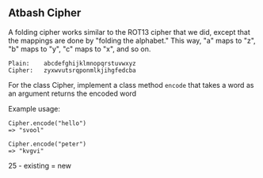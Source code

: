 ## Atbash Cipher

A folding cipher works similar to the ROT13 cipher that we did, except that the mappings are done by "folding the alphabet." This way, "a" maps to "z", "b" maps to "y", "c" maps to "x", and so on.

```
Plain:    abcdefghijklmnopqrstuvwxyz
Cipher:   zyxwvutsrqponmlkjihgfedcba
```

For the class Cipher, implement a class method `encode` that takes a word as an argument returns the encoded word

Example usage:

```
Cipher.encode("hello")
=> "svool"

Cipher.encode("peter")
=> "kvgvi"

```


25 - existing = new
